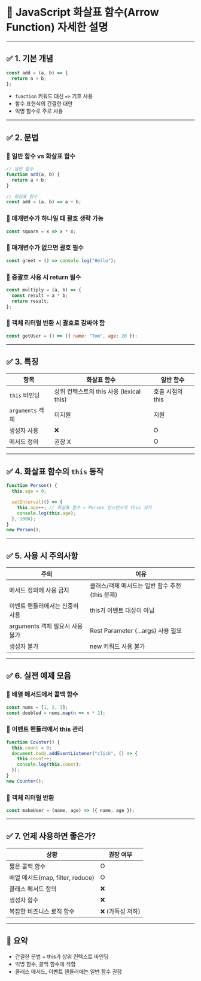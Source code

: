 
# 📘 JavaScript 화살표 함수(Arrow Function) 자세한 설명

---

## ✅ 1. 기본 개념

```javascript
const add = (a, b) => {
  return a + b;
};
```

- `function` 키워드 대신 `=>` 기호 사용
- 함수 표현식의 간결한 대안
- 익명 함수로 주로 사용

---

## ✅ 2. 문법

### 🔹 일반 함수 vs 화살표 함수

```javascript
// 일반 함수
function add(a, b) {
  return a + b;
}

// 화살표 함수
const add = (a, b) => a + b;
```

### 🔹 매개변수가 하나일 때 괄호 생략 가능

```javascript
const square = x => x * x;
```

### 🔹 매개변수가 없으면 괄호 필수

```javascript
const greet = () => console.log("Hello");
```

### 🔹 중괄호 사용 시 return 필수

```javascript
const multiply = (a, b) => {
  const result = a * b;
  return result;
};
```

### 🔹 객체 리터럴 반환 시 괄호로 감싸야 함

```javascript
const getUser = () => ({ name: "Tom", age: 20 });
```

---

## ✅ 3. 특징

| 항목 | 화살표 함수 | 일반 함수 |
|------|--------------|------------|
| `this` 바인딩 | 상위 컨텍스트의 this 사용 (lexical this) | 호출 시점의 this |
| `arguments` 객체 | 미지원 | 지원 |
| 생성자 사용 | ❌ | O |
| 메서드 정의 | 권장 X | O |

---

## ✅ 4. 화살표 함수의 `this` 동작

```javascript
function Person() {
  this.age = 0;

  setInterval(() => {
    this.age++; // 화살표 함수 → Person 인스턴스의 this 유지
    console.log(this.age);
  }, 1000);
}
new Person();
```

---

## ✅ 5. 사용 시 주의사항

| 주의 | 이유 |
|------|------|
| 메서드 정의에 사용 금지 | 클래스/객체 메서드는 일반 함수 추천 (this 문제) |
| 이벤트 핸들러에서는 신중히 사용 | this가 이벤트 대상이 아님 |
| arguments 객체 필요시 사용 불가 | Rest Parameter (...args) 사용 필요 |
| 생성자 불가 | new 키워드 사용 불가 |

---

## ✅ 6. 실전 예제 모음

### 🔹 배열 메서드에서 콜백 함수

```javascript
const nums = [1, 2, 3];
const doubled = nums.map(n => n * 2);
```

### 🔹 이벤트 핸들러에서 this 관리

```javascript
function Counter() {
  this.count = 0;
  document.body.addEventListener("click", () => {
    this.count++;
    console.log(this.count);
  });
}
new Counter();
```

### 🔹 객체 리터럴 반환

```javascript
const makeUser = (name, age) => ({ name, age });
```

---

## ✅ 7. 언제 사용하면 좋은가?

| 상황 | 권장 여부 |
|------|-----------|
| 짧은 콜백 함수 | O |
| 배열 메서드(map, filter, reduce) | O |
| 클래스 메서드 정의 | ❌ |
| 생성자 함수 | ❌ |
| 복잡한 비즈니스 로직 함수 | ❌ (가독성 저하) |

---

## 🎯 요약

- 간결한 문법 + this가 상위 컨텍스트 바인딩
- 익명 함수, 콜백 함수에 적합
- 클래스 메서드, 이벤트 핸들러에는 일반 함수 권장
